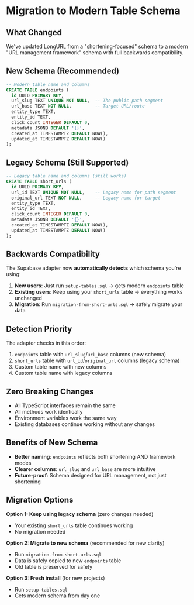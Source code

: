 # Migration to Modern Table Schema

## What Changed

We've updated LongURL from a "shortening-focused" schema to a modern "URL management framework" schema with full backwards compatibility.

## New Schema (Recommended)

```sql
-- Modern table name and columns
CREATE TABLE endpoints (
  id UUID PRIMARY KEY,
  url_slug TEXT UNIQUE NOT NULL,  -- The public path segment
  url_base TEXT NOT NULL,         -- Target URL/route
  entity_type TEXT,
  entity_id TEXT,
  click_count INTEGER DEFAULT 0,
  metadata JSONB DEFAULT '{}',
  created_at TIMESTAMPTZ DEFAULT NOW(),
  updated_at TIMESTAMPTZ DEFAULT NOW()
);
```

## Legacy Schema (Still Supported)

```sql
-- Legacy table name and columns (still works)
CREATE TABLE short_urls (
  id UUID PRIMARY KEY,
  url_id TEXT UNIQUE NOT NULL,    -- Legacy name for path segment
  original_url TEXT NOT NULL,     -- Legacy name for target
  entity_type TEXT,
  entity_id TEXT,
  click_count INTEGER DEFAULT 0,
  metadata JSONB DEFAULT '{}',
  created_at TIMESTAMPTZ DEFAULT NOW(),
  updated_at TIMESTAMPTZ DEFAULT NOW()
);
```

## Backwards Compatibility

The Supabase adapter now **automatically detects** which schema you're using:

1. **New users**: Just run `setup-tables.sql` → gets modern `endpoints` table
2. **Existing users**: Keep using your `short_urls` table → everything works unchanged
3. **Migration**: Run `migration-from-short-urls.sql` → safely migrate your data

## Detection Priority

The adapter checks in this order:
1. `endpoints` table with `url_slug`/`url_base` columns (new schema)
2. `short_urls` table with `url_id`/`original_url` columns (legacy schema)
3. Custom table name with new columns
4. Custom table name with legacy columns

## Zero Breaking Changes

- All TypeScript interfaces remain the same
- All methods work identically
- Environment variables work the same way
- Existing databases continue working without any changes

## Benefits of New Schema

- **Better naming**: `endpoints` reflects both shortening AND framework modes
- **Clearer columns**: `url_slug` and `url_base` are more intuitive
- **Future-proof**: Schema designed for URL management, not just shortening

## Migration Options

**Option 1: Keep using legacy schema** (zero changes needed)
- Your existing `short_urls` table continues working
- No migration needed

**Option 2: Migrate to new schema** (recommended for new clarity)
- Run `migration-from-short-urls.sql`
- Data is safely copied to new `endpoints` table
- Old table is preserved for safety

**Option 3: Fresh install** (for new projects)
- Run `setup-tables.sql` 
- Gets modern schema from day one 